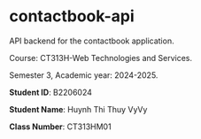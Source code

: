 # contactbook-api

API backend for the contactbook application.

Course: CT313H-Web Technologies and Services.

Semester 3, Academic year: 2024-2025.

**Student ID**: B2206024

**Student Name**: Huynh Thi Thuy VyVy

**Class Number**: CT313HM01
